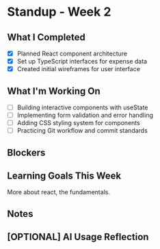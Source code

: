 # Standup - Week 2

## What I Completed
- [x] Planned React component architecture
- [x] Set up TypeScript interfaces for expense data
- [x] Created initial wireframes for user interface

## What I'm Working On
- [ ] Building interactive components with useState
- [ ] Implementing form validation and error handling
- [ ] Adding CSS styling system for components
- [ ] Practicing Git workflow and commit standards

## Blockers

## Learning Goals This Week
More about react, the fundamentals.

## Notes

## [OPTIONAL] AI Usage Reflection